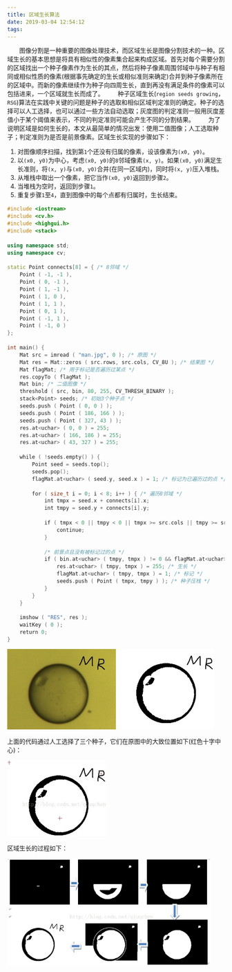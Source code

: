 ```yaml
---
title: 区域生长算法
date: 2019-03-04 12:54:12
tags:
---
```

&emsp;&emsp;图像分割是一种重要的图像处理技术，而区域生长是图像分割技术的一种。区域生长的基本思想是将具有相似性的像素集合起来构成区域。首先对每个需要分割的区域找出一个种子像素作为生长的其点，然后将种子像素周围邻域中与种子有相同或相似性质的像素(根据事先确定的生长或相似准则来确定)合并到种子像素所在的区域中。而新的像素继续作为种子向四周生长，直到再没有满足条件的像素可以包括进来，一个区域就生长而成了。
&emsp;&emsp;种子区域生长(`region seeds growing`，`RSG`)算法在实践中关键的问题是种子的选取和相似区域判定准则的确定。种子的选择可以人工选择，也可以通过一些方法自动选取；灰度图的判定准则一般用灰度差值小于某个阈值来表示，不同的判定准则可能会产生不同的分割结果。
&emsp;&emsp;为了说明区域是如何生长的，本文从最简单的情况出发：使用二值图像；人工选取种子；判定准则为是否是前景像素。区域生长实现的步骤如下：

1. 对图像顺序扫描，找到第`1`个还没有归属的像素，设该像素为`(x0, y0)`。
2. 以`(x0, y0)`为中心，考虑`(x0, y0)`的`8`邻域像素`(x, y)`。如果`(x0, y0)`满足生长准则，将`(x, y)`与`(x0, y0)`合并(在同一区域内)，同时将`(x, y)`压入堆栈。
3. 从堆栈中取出一个像素，把它当作`(x0, y0)`返回到步骤`2`。
4. 当堆栈为空时，返回到步骤`1`。
5. 重复步骤`1`至`4`，直到图像中的每个点都有归属时，生长结束。

``` cpp
#include <iostream>
#include <cv.h>
#include <highgui.h>
#include <stack>
​
using namespace std;
using namespace cv;
​
static Point connects[8] = { /* 8邻域 */
    Point ( -1, -1 ),
    Point ( 0, -1 ),
    Point ( 1, -1 ),
    Point ( 1, 0 ),
    Point ( 1, 1 ),
    Point ( 0, 1 ),
    Point ( -1, 1 ),
    Point ( -1, 0 )
};
​
int main() {
    Mat src = imread ( "man.jpg", 0 ); /* 原图 */
    Mat res = Mat::zeros ( src.rows, src.cols, CV_8U ); /* 结果图 */
    Mat flagMat; /* 用于标记是否遍历过某点 */
    res.copyTo ( flagMat );
    Mat bin; /* 二值图像 */
    threshold ( src, bin, 80, 255, CV_THRESH_BINARY );
    stack<Point> seeds; /* 初始3个种子点 */
    seeds.push ( Point ( 0, 0 ) );
    seeds.push ( Point ( 186, 166 ) );
    seeds.push ( Point ( 327, 43 ) );
    res.at<uchar> ( 0, 0 ) = 255;
    res.at<uchar> ( 166, 186 ) = 255;
    res.at<uchar> ( 43, 327 ) = 255;
​
    while ( !seeds.empty() ) {
        Point seed = seeds.top();
        seeds.pop();
        flagMat.at<uchar> ( seed.y, seed.x ) = 1; /* 标记为已遍历过的点 */
​
        for ( size_t i = 0; i < 8; i++ ) { /* 遍历8邻域 */
            int tmpx = seed.x + connects[i].x;
            int tmpy = seed.y + connects[i].y;
​
            if ( tmpx < 0 || tmpy < 0 || tmpx >= src.cols || tmpy >= src.rows ) {
                continue;
            }
​
            /* 前景点且没有被标记过的点 */
            if ( bin.at<uchar> ( tmpy, tmpx ) != 0 && flagMat.at<uchar> ( tmpy, tmpx ) == 0 ) {
                res.at<uchar> ( tmpy, tmpx ) = 255; /* 生长 */
                flagMat.at<uchar> ( tmpy, tmpx ) = 1; /* 标记 */
                seeds.push ( Point ( tmpx, tmpy ) ); /* 种子压栈 */
            }
        }
    }
​
    imshow ( "RES", res );
    waitKey ( 0 );
    return 0;
}
```

<img src="./区域生长算法/1.png" height="186" width="480">

上面的代码通过人工选择了三个种子，它们在原图中的大致位置如下(红色十字中心)：

<img src="./区域生长算法/2.png" height="176" width="228">

区域生长的过程如下：

<img src="./区域生长算法/3.png" height="248" width="473">